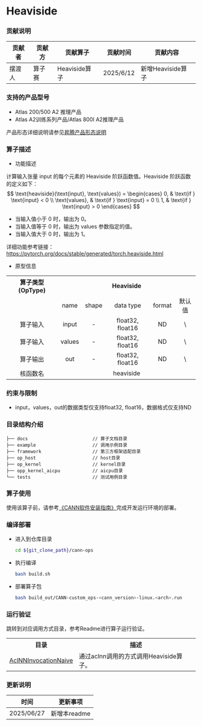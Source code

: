 # Heaviside
### 贡献说明

| 贡献者 | 贡献方 | 贡献算子        | 贡献时间      | 贡献内容          |
|-----|-----|-------------|-----------|---------------|
| 摆渡人 | 算子赛 | Heaviside算子 | 2025/6/12 | 新增Heaviside算子 |

### 支持的产品型号
- Atlas 200/500 A2 推理产品
- Atlas A2训练系列产品/Atlas 800I A2推理产品

产品形态详细说明请参见[昇腾产品形态说明](http://www.hiascend.com/document/redirect/CannCommunityProductForm)

### 算子描述
- 功能描述

计算输入张量 input 的每个元素的 Heaviside 阶跃函数值。Heaviside 阶跃函数的定义如下：
$$
\text{heaviside}(\text{input}, \text{values}) = 
\begin{cases}
0, & \text{if } \text{input} < 0 \\
\text{values}, & \text{if } \text{input} = 0 \\
1, & \text{if } \text{input} > 0
\end{cases}
$$

+  当输入值小于 0 时，输出为 0。
+ 当输入值等于 0 时，输出为 values 参数指定的值。
+ 当输入值大于 0 时，输出为 1。

详细功能参考链接：https://pytorch.org/docs/stable/generated/torch.heaviside.html

- 原型信息

<table>
    <tr>
        <th align="center">算子类型(OpType)</th><th colspan="5" align="center">Heaviside</th>
    </tr>
    <tr>
        <td rowspan="1" align="center"></td><td align="center">name</td><td align="center">shape</td><td align="center">data type</td><td align="center">format</td><td align="center">默认值</td>
    </tr>
        <tr><td rowspan="1" align="center">算子输入</td><td align="center">input</td><td align="center">-</td><td align="center">float32, float16</td><td align="center">ND</td><td align="center">\</td>
        <tr><td rowspan="1" align="center">算子输入</td><td align="center">values</td><td align="center">-</td><td align="center">float32, float16</td><td align="center">ND</td><td align="center">\</td>
    </tr>
        <tr><td rowspan="1" align="center">算子输出</td><td align="center">out</td><td align="center">-</td><td align="center">float32, float16</td><td align="center">ND</td><td align="center">\</td>
    </tr>
    <!-- <tr>
        <td rowspan="4" align="center">attr属性</td><td align="center">num_rows</td><td align="center">\</td><td align="center">int</td><td align="center">\</td><td align="center">\</td>
    </tr>
    <tr>
        <td align="center">num_columns</td><td align="center">\</td><td align="center">int</td><td align="center">\</td><td align="center">0</td>
    </tr>
    <tr>
        <td align="center">batch_shape</td><td align="center">\</td><td align="center">list_int</td><td align="center">\</td><td align="center">{1}</td>
    </tr>
    <tr>
        <td align="center">dtype</td><td align="center">\</td><td align="center">int</td><td align="center">\</td><td align="center">0</td>
    </tr> -->
    <tr>
        <td rowspan="1" align="center">核函数名</td><td colspan="5" align="center">heaviside</td></td>
    </tr>
</table>

### 约束与限制
- input，values，out的数据类型仅支持float32, float16，数据格式仅支持ND

### 目录结构介绍
```
├── docs                        // 算子文档目录
├── example                     // 调用示例目录
├── framework                   // 第三方框架适配目录
├── op_host                     // host目录
├── op_kernel                   // kernel目录
├── opp_kernel_aicpu            // aicpu目录
└── tests                       // 测试用例目录
```

### 算子使用
使用该算子前，请参考[《CANN软件安装指南》](https://hiascend.com/document/redirect/CannCommunityInstSoftware)完成开发运行环境的部署。

### 编译部署
  - 进入到仓库目录

    ```bash
    cd ${git_clone_path}/cann-ops
    ```

  - 执行编译

    ```bash
    bash build.sh
    ```

  - 部署算子包

    ```bash
    bash build_out/CANN-custom_ops-<cann_version>-linux.<arch>.run
    ```
### 运行验证
跳转到对应调用方式目录，参考Readme进行算子运行验证。
<table>
    <th>目录</th><th>描述</th>
    <tr>
        <td><a href="./examples/AclNNInvocationNaive"> AclNNInvocationNaive</td><td>通过aclnn调用的方式调用Heaviside算子。</td>
    </tr>


</table>

### 更新说明
| 时间 | 更新事项 |
|----|------|
| 2025/06/27| 新增本readme |
